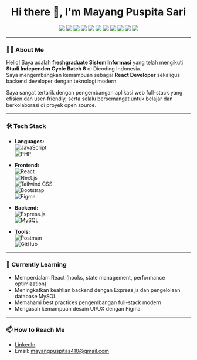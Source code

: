 <h1 align="center">Hi there 👋, I'm Mayang Puspita Sari</h1>

<p align="center">
  <img src="https://img.shields.io/badge/JavaScript-F7DF1E?style=for-the-badge&logo=javascript&logoColor=black" />
  <img src="https://img.shields.io/badge/PHP-777BB4?style=for-the-badge&logo=php&logoColor=white" />
  <img src="https://img.shields.io/badge/React-61DAFB?style=for-the-badge&logo=react&logoColor=black" />
  <img src="https://img.shields.io/badge/Node.js-339933?style=for-the-badge&logo=nodedotjs&logoColor=white" />
  <img src="https://img.shields.io/badge/Tailwind%20CSS-38B2AC?style=for-the-badge&logo=tailwind-css&logoColor=white" />
  <img src="https://img.shields.io/badge/Bootstrap-563D7C?style=for-the-badge&logo=bootstrap&logoColor=white" />
  <img src="https://img.shields.io/badge/Express.js-404D59?style=for-the-badge&logo=express&logoColor=white" />
  <img src="https://img.shields.io/badge/MySQL-4479A1?style=for-the-badge&logo=mysql&logoColor=white" />
  <img src="https://img.shields.io/badge/Postman-FF6C37?style=for-the-badge&logo=postman&logoColor=white" />
  <img src="https://img.shields.io/badge/GitHub-181717?style=for-the-badge&logo=github&logoColor=white" />
  <img src="https://img.shields.io/badge/Figma-F24E1E?style=for-the-badge&logo=figma&logoColor=white" />
</p>

---

### 👨‍💻 About Me

Hello! Saya adalah **freshgraduate Sistem Informasi** yang telah mengikuti **Studi Independen Cycle Batch 6** di Dicoding Indonesia.  
Saya mengembangkan kemampuan sebagai **React Developer** sekaligus backend developer dengan teknologi modern.  

Saya sangat tertarik dengan pengembangan aplikasi web full-stack yang efisien dan user-friendly, serta selalu bersemangat untuk belajar dan berkolaborasi di proyek open source.

---

### 🛠️ Tech Stack

- **Languages:**  
  ![JavaScript](https://img.shields.io/badge/-JavaScript-333333?style=flat&logo=javascript)  
  ![PHP](https://img.shields.io/badge/-PHP-777BB4?style=flat&logo=php)

- **Frontend:**  
  ![React](https://img.shields.io/badge/-React-61DAFB?style=flat&logo=react)  
  ![Next.js](https://img.shields.io/badge/-Next.js-000000?style=flat&logo=next.js)  
  ![Tailwind CSS](https://img.shields.io/badge/-Tailwind%20CSS-38B2AC?style=flat&logo=tailwind-css)  
  ![Bootstrap](https://img.shields.io/badge/-Bootstrap-563D7C?style=flat&logo=bootstrap)  
  ![Figma](https://img.shields.io/badge/-Figma-F24E1E?style=flat&logo=figma)

- **Backend:**  
  ![Express.js](https://img.shields.io/badge/-Express.js-404D59?style=flat&logo=express)  
  ![MySQL](https://img.shields.io/badge/-MySQL-4479A1?style=flat&logo=mysql)

- **Tools:**  
  ![Postman](https://img.shields.io/badge/-Postman-FF6C37?style=flat&logo=postman)  
  ![GitHub](https://img.shields.io/badge/-GitHub-181717?style=flat&logo=github)

---

### 🌱 Currently Learning

- Memperdalam React (hooks, state management, performance optimization)  
- Meningkatkan keahlian backend dengan Express.js dan pengelolaan database MySQL  
- Memahami best practices pengembangan full-stack modern  
- Mengasah kemampuan desain UI/UX dengan Figma  

---

### 📫 How to Reach Me

- [LinkedIn](https://www.linkedin.com/in/username)  
- Email: mayangpuspitas410@gmail.com  
